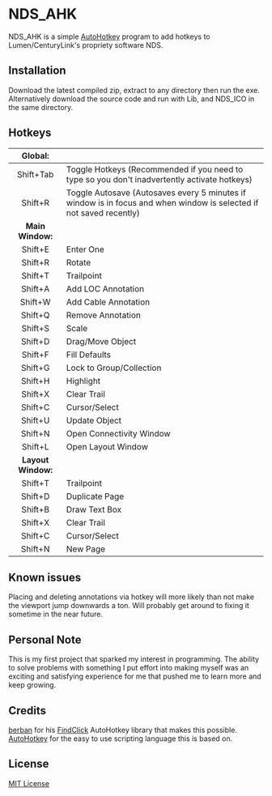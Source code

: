 # NDS_AHK

NDS_AHK is a simple [AutoHotkey](https://github.com/AutoHotkey/AutoHotkey) program to add hotkeys to Lumen/CenturyLink's propriety software NDS.

## Installation

Download the latest compiled zip, extract to any directory then run the exe. Alternatively download the source code and run with Lib, and NDS_ICO in the same directory.

## Hotkeys
| **Global:** |  |
|:---:|---|
| Shift+Tab | Toggle Hotkeys (Recommended if you need to type so you don't inadvertently activate hotkeys) |
| Shift+R | Toggle Autosave (Autosaves every 5 minutes if window is in focus and when window is selected if not saved recently) |
| **Main Window:** |  |
| Shift+E | Enter One |
| Shift+R | Rotate |
| Shift+T | Trailpoint |
| Shift+A | Add LOC Annotation |
| Shift+W | Add Cable Annotation |
| Shift+Q | Remove Annotation |
| Shift+S | Scale |
| Shift+D | Drag/Move Object |
| Shift+F | Fill Defaults |
| Shift+G | Lock to Group/Collection |
| Shift+H | Highlight |
| Shift+X | Clear Trail |
| Shift+C | Cursor/Select |
| Shift+U | Update Object |
| Shift+N | Open Connectivity Window |
| Shift+L | Open Layout Window |
| **Layout Window:** |  |
| Shift+T | Trailpoint |
| Shift+D | Duplicate Page |
| Shift+B | Draw Text Box |
| Shift+X | Clear Trail |
| Shift+C | Cursor/Select |
| Shift+N | New Page |

## Known issues

Placing and deleting annotations via hotkey will more likely than not make the viewport jump downwards a ton. Will probably get around to fixing it sometime in the near future.

## Personal Note

This is my first project that sparked my interest in programming. The ability to solve problems with something I put effort into making myself was an exciting and satisfying experience for me that pushed me to learn more and keep growing.

## Credits
[berban](https://github.com/berban) for his [FindClick](https://github.com/berban/FindClick) AutoHotkey library that makes this possible.  
[AutoHotkey](https://github.com/AutoHotkey/AutoHotkey) for the easy to use scripting language this is based on.
## License
[MIT License](https://choosealicense.com/licenses/mit/)